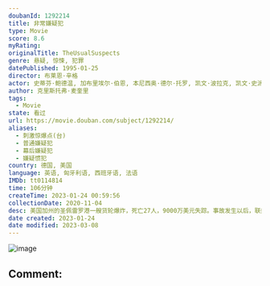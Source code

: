 ```yaml
---
doubanId: 1292214
title: 非常嫌疑犯
type: Movie
score: 8.6
myRating: 
originalTitle: TheUsualSuspects
genre: 悬疑, 惊悚, 犯罪
datePublished: 1995-01-25
director: 布莱恩·辛格
actor: 史蒂芬·鲍德温, 加布里埃尔·伯恩, 本尼西奥·德尔·托罗, 凯文·波拉克, 凯文·史派西, 查兹·帕尔明特瑞, 皮特·波斯尔思韦特, 苏茜·爱米斯, 吉安卡罗·埃斯波西托, 丹·哈达亚, 保罗·巴特尔, 卡尔·布瑞斯勒, 菲力浦·西蒙, 杰克·希勒, 克里斯汀·艾斯布鲁克, 克拉克·格雷格, 克里斯托弗·麦奎里, 米歇尔·科鲁尼, 卡斯图罗·格雷拉, 路易斯·隆巴迪, 维托·达布罗西奥, 斯科特·摩根
author: 克里斯托弗·麦奎里
tags:
  - Movie
state: 看过
url: https://movie.douban.com/subject/1292214/
aliases:
  - 刺激惊爆点(台)
  - 普通嫌疑犯
  - 幕后嫌疑犯
  - 嫌疑惯犯
country: 德国, 美国
language: 英语, 匈牙利语, 西班牙语, 法语
IMDb: tt0114814
time: 106分钟
createTime: 2023-01-24 00:59:56
collectionDate: 2020-11-04
desc: 美国加州的圣佩雷罗港一艘货轮爆炸，死亡27人，9000万美元失踪。事故发生以后，联邦调查局探员白基奇在医院等待昏迷不醒的幸存者；海关特派员大卫（查兹•帕明特里饰）则对另外一名拿到特赦令的幸存者金特（...
date created: 2023-01-24
date modified: 2023-03-08
---
```


![image](p2455372830.jpg)

Comment:
---
